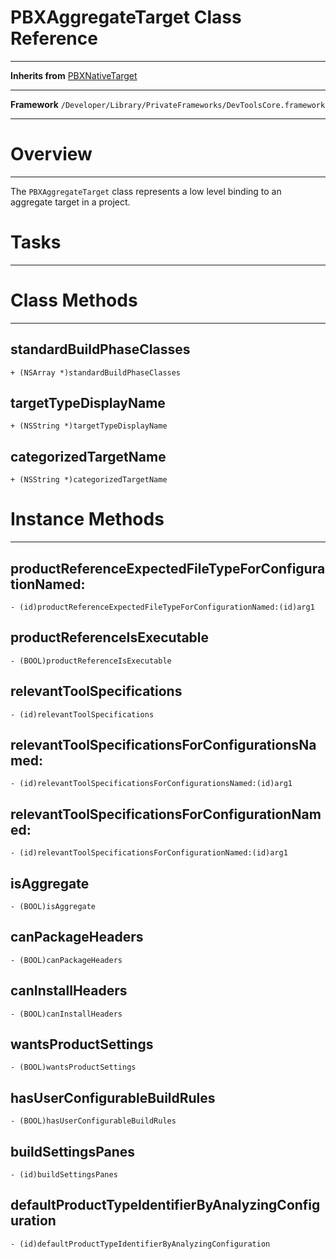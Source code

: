 # PBXAggregateTarget Class Reference #

---

**Inherits from** [PBXNativeTarget](PBXNativeTarget.md)

---

**Framework** `/Developer/Library/PrivateFrameworks/DevToolsCore.framework`

---


# Overview #

---

The `PBXAggregateTarget` class represents a low level binding to an aggregate target in a project.

# Tasks #

---


# Class Methods #

---

## standardBuildPhaseClasses ##
`+ (NSArray *)standardBuildPhaseClasses`
## targetTypeDisplayName ##
`+ (NSString *)targetTypeDisplayName`
## categorizedTargetName ##
`+ (NSString *)categorizedTargetName`

# Instance Methods #

---

## productReferenceExpectedFileTypeForConfigurationNamed: ##
`- (id)productReferenceExpectedFileTypeForConfigurationNamed:(id)arg1`
## productReferenceIsExecutable ##
`- (BOOL)productReferenceIsExecutable`
## relevantToolSpecifications ##
`- (id)relevantToolSpecifications`
## relevantToolSpecificationsForConfigurationsNamed: ##
`- (id)relevantToolSpecificationsForConfigurationsNamed:(id)arg1`
## relevantToolSpecificationsForConfigurationNamed: ##
`- (id)relevantToolSpecificationsForConfigurationNamed:(id)arg1`
## isAggregate ##
`- (BOOL)isAggregate`
## canPackageHeaders ##
`- (BOOL)canPackageHeaders`
## canInstallHeaders ##
`- (BOOL)canInstallHeaders`
## wantsProductSettings ##
`- (BOOL)wantsProductSettings`
## hasUserConfigurableBuildRules ##
`- (BOOL)hasUserConfigurableBuildRules`
## buildSettingsPanes ##
`- (id)buildSettingsPanes`
## defaultProductTypeIdentifierByAnalyzingConfiguration ##
`- (id)defaultProductTypeIdentifierByAnalyzingConfiguration`